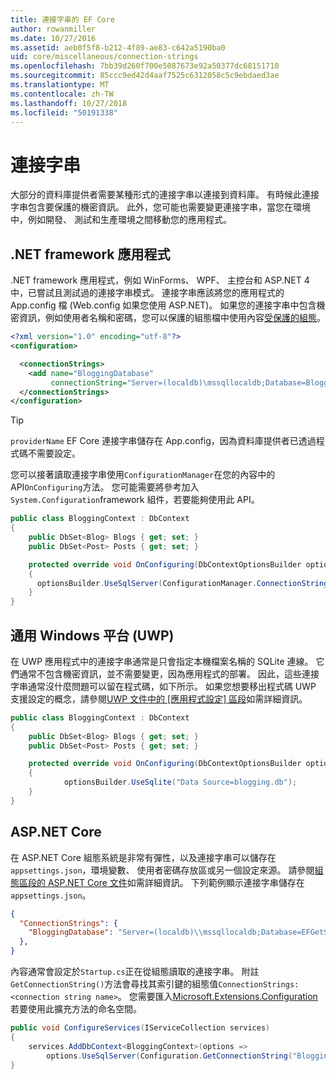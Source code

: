 ```yaml
---
title: 連接字串的 EF Core
author: rowanmiller
ms.date: 10/27/2016
ms.assetid: aeb0f5f8-b212-4f89-ae83-c642a5190ba0
uid: core/miscellaneous/connection-strings
ms.openlocfilehash: 7bb39d260f700e5087673e92a50377dc68151710
ms.sourcegitcommit: 85ccc9ed42d4aaf7525c6312058c5c9ebdaed3ae
ms.translationtype: MT
ms.contentlocale: zh-TW
ms.lasthandoff: 10/27/2018
ms.locfileid: "50191338"
---
```

# <a name="connection-strings"></a>連接字串

大部分的資料庫提供者需要某種形式的連接字串以連接到資料庫。 有時候此連接字串包含要保護的機密資訊。 此外，您可能也需要變更連接字串，當您在環境中，例如開發、 測試和生產環境之間移動您的應用程式。

## <a name="net-framework-applications"></a>.NET framework 應用程式

.NET framework 應用程式，例如 WinForms、 WPF、 主控台和 ASP.NET 4 中，已嘗試且測試過的連接字串模式。 連接字串應該將您的應用程式的 App.config 檔 (Web.config 如果您使用 ASP.NET)。 如果您的連接字串中包含機密資訊，例如使用者名稱和密碼，您可以保護的組態檔中使用內容[受保護的組態](https://docs.microsoft.com/dotnet/framework/data/adonet/connection-strings-and-configuration-files#encrypting-configuration-file-sections-using-protected-configuration)。

``` xml
<?xml version="1.0" encoding="utf-8"?>
<configuration>

  <connectionStrings>
    <add name="BloggingDatabase"
         connectionString="Server=(localdb)\mssqllocaldb;Database=Blogging;Trusted_Connection=True;" />
  </connectionStrings>
</configuration>
```

> [!TIP]  
> `providerName` EF Core 連接字串儲存在 App.config，因為資料庫提供者已透過程式碼不需要設定。

您可以接著讀取連接字串使用`ConfigurationManager`在您的內容中的 API`OnConfiguring`方法。 您可能需要將參考加入`System.Configuration`framework 組件，若要能夠使用此 API。

``` csharp
public class BloggingContext : DbContext
{
    public DbSet<Blog> Blogs { get; set; }
    public DbSet<Post> Posts { get; set; }

    protected override void OnConfiguring(DbContextOptionsBuilder optionsBuilder)
    {
      optionsBuilder.UseSqlServer(ConfigurationManager.ConnectionStrings["BloggingDatabase"].ConnectionString);
    }
}
```

## <a name="universal-windows-platform-uwp"></a>通用 Windows 平台 (UWP)

在 UWP 應用程式中的連接字串通常是只會指定本機檔案名稱的 SQLite 連線。 它們通常不包含機密資訊，並不需要變更，因為應用程式的部署。 因此，這些連接字串通常沒什麼問題可以留在程式碼，如下所示。 如果您想要移出程式碼 UWP 支援設定的概念，請參閱[UWP 文件中的 [應用程式設定] 區段](https://docs.microsoft.com/windows/uwp/app-settings/store-and-retrieve-app-data)如需詳細資訊。

``` csharp
public class BloggingContext : DbContext
{
    public DbSet<Blog> Blogs { get; set; }
    public DbSet<Post> Posts { get; set; }

    protected override void OnConfiguring(DbContextOptionsBuilder optionsBuilder)
    {
            optionsBuilder.UseSqlite("Data Source=blogging.db");
    }
}
```

## <a name="aspnet-core"></a>ASP.NET Core

在 ASP.NET Core 組態系統是非常有彈性，以及連接字串可以儲存在`appsettings.json`，環境變數、 使用者密碼存放區或另一個設定來源。 請參閱[組態區段的 ASP.NET Core 文件](https://docs.asp.net/en/latest/fundamentals/configuration.html)如需詳細資訊。 下列範例顯示連接字串儲存在`appsettings.json`。

``` json
{
  "ConnectionStrings": {
    "BloggingDatabase": "Server=(localdb)\\mssqllocaldb;Database=EFGetStarted.ConsoleApp.NewDb;Trusted_Connection=True;"
  },
}
```

內容通常會設定於`Startup.cs`正在從組態讀取的連接字串。 附註`GetConnectionString()`方法會尋找其索引鍵的組態值`ConnectionStrings:<connection string name>`。 您需要匯入[Microsoft.Extensions.Configuration](https://docs.microsoft.com/dotnet/api/microsoft.extensions.configuration)若要使用此擴充方法的命名空間。

``` csharp
public void ConfigureServices(IServiceCollection services)
{
    services.AddDbContext<BloggingContext>(options =>
        options.UseSqlServer(Configuration.GetConnectionString("BloggingDatabase")));
}
```
